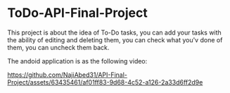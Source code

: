 # ToDo-API-Final-Project
This project is about the idea of To-Do tasks, you can add your tasks with the ability of editing and deleting them, you can check what you'v done of them, you can uncheck them back.

The andoid application is as the following video:

https://github.com/NajiAbed31/API-Final-Project/assets/63435461/af01ff83-9d68-4c52-a126-2a33d6ff2d9e
